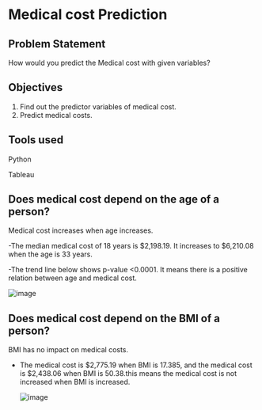 # Medical cost Prediction

## Problem Statement

How would you predict the Medical cost with given variables?

## Objectives

1. Find out the predictor variables of medical cost.
2. Predict medical costs.

## Tools used

Python

Tableau
## Does medical cost depend on the age of a person?

Medical cost increases when age increases.

-The median medical cost of 18 years is $2,198.19. It increases to $6,210.08 when the age is 33 years.

-The trend line below shows p-value <0.0001. It means there is a positive relation between age and medical cost.

![image](https://github.com/user-attachments/assets/e08e2266-dedd-49f9-825b-1fa711049847)

## Does medical cost depend on the BMI of a person?

BMI has no impact on medical costs.

- The medical cost is $2,775.19 when BMI is 17.385, and the medical cost is $2,438.06 when BMI is 50.38.this means the medical cost is not increased when BMI is increased.
  

   ![image](https://github.com/user-attachments/assets/d582e3a1-fec4-48aa-98c1-f41105feb1af)

